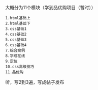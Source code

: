大概分为11个模块（学到品优购项目（暂时））

```
1.html基础上
2.html基础下
3.css基础1
4.css基础2
5.css基础3
6.css基础4
7.综合案例
8.学成在线
9.定位
10.css高级技巧
11.品优购
```

听，写2到3遍，写成帖子发布
